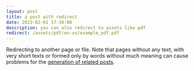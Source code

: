 ```yaml
---
layout: post
title: a post with redirect
date: 2022-02-01 17:39:00
description: you can also redirect to assets like pdf
redirect: /assets/pdf/en-us/example_pdf.pdf
---
```


Redirecting to another page or file. Note that pages without any text, with very short texts or formed only by words without much meaning can cause problems for the [generation of related posts](https://github.com/jekyll/classifier-reborn/issues/64#issuecomment-221651255).
